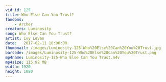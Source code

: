 ```yaml
---
vid_id: 125
title: Who Else Can You Trust?
fandoms:
    - Archer
creators: Luminosity
song: Who Else Can You Trust?
artist: Ivy Levan
date:   2017-02-11 10:00:00
thumbnail: /images/Luminosity-125-Who%20Else%20Can%20You%20Trust.jpg
barcode: /images/Luminosity-125-Who%20Else%20Can%20You%20Trust.png
mp4name: Luminosity-125-Who Else Can You Trust.m4v
mp4size: 115.92 MB
width: 1920
height: 1080
---
```



